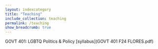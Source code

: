 ```yaml
---
layout: indexcategory
title: "Teaching"
include_collection: teaching
permalink: /teaching
show_breadcrumb: true
---
```


GOVT 401: LGBTQ Politics \& Policy [syllabus](GOVT 401 F24 FLORES.pdf)
